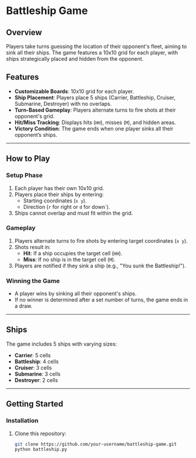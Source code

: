 # Battleship Game

## Overview
Players take turns guessing the location of their opponent's fleet, aiming to sink all their ships. The game features a 10x10 grid for each player, with ships strategically placed and hidden from the opponent.

## Features
- **Customizable Boards**: 10x10 grid for each player.
- **Ship Placement**: Players place 5 ships (Carrier, Battleship, Cruiser, Submarine, Destroyer) with no overlaps.
- **Turn-Based Gameplay**: Players alternate turns to fire shots at their opponent's grid.
- **Hit/Miss Tracking**: Displays hits (`HH`), misses (`M`), and hidden areas.
- **Victory Condition**: The game ends when one player sinks all their opponent’s ships.

---

## How to Play

### **Setup Phase**
1. Each player has their own 10x10 grid.
2. Players place their ships by entering:
   - Starting coordinates (`x y`).
   - Direction (`r` for right or `d` for down`).
3. Ships cannot overlap and must fit within the grid.

### **Gameplay**
1. Players alternate turns to fire shots by entering target coordinates (`x y`).
2. Shots result in:
   - **Hit**: If a ship occupies the target cell (`HH`).
   - **Miss**: If no ship is in the target cell (`M`).
3. Players are notified if they sink a ship (e.g., "You sunk the Battleship!").

### **Winning the Game**
- A player wins by sinking all their opponent's ships.
- If no winner is determined after a set number of turns, the game ends in a draw.

---

## Ships
The game includes 5 ships with varying sizes:
- **Carrier**: 5 cells
- **Battleship**: 4 cells
- **Cruiser**: 3 cells
- **Submarine**: 3 cells
- **Destroyer**: 2 cells

---

## Getting Started

### **Installation**
1. Clone this repository:
   ```bash
   git clone https://github.com/your-username/battleship-game.git
   python battleship.py

